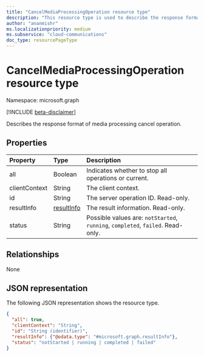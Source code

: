 ```yaml
--- 
title: "CancelMediaProcessingOperation resource type"
description: "This resource type is used to describe the response format of Media processing cancel operation."
author: "ananmishr"
ms.localizationpriority: medium
ms.subservice: "cloud-communications"
doc_type: resourcePageType
---
```


# CancelMediaProcessingOperation resource type

Namespace: microsoft.graph

[!INCLUDE [beta-disclaimer](../../includes/beta-disclaimer.md)]

Describes the response format of media processing cancel operation.

## Properties

| Property                       | Type                        | Description                                                                                                                                       |
| :----------------------------- | :---------------------------| :-------------------------------------------------------------------------------------------------------------------------------------------------|
| all                            | Boolean                     | Indicates whether to stop all operations or current.                                                                                    |
| clientContext                  | String                      | The client context.                                                                                                                               |
| id                             | String                      | The server operation ID. Read-only.                                                                                              |
| resultInfo                     | [resultInfo](resultinfo.md) | The result information.  Read-only.                                                                                              |
| status                         | String                      | Possible values are: `notStarted`, `running`, `completed`, `failed`. Read-only.                                                  |

## Relationships
None

## JSON representation

The following JSON representation shows the resource type.

<!-- {
  "blockType": "resource",
  "optionalProperties": [

  ],
  "@odata.type": "microsoft.graph.cancelMediaProcessingOperation"
}-->
```json
{
  "all": true,
  "clientContext": "String",
  "id": "String (identifier)",
  "resultInfo": {"@odata.type": "#microsoft.graph.resultInfo"},
  "status": "notStarted | running | completed | failed"
}
```

<!-- uuid: 8fcb5dbc-d5aa-4681-8e31-b001d5168d79
2015-10-25 14:57:30 UTC -->
<!-- {
  "type": "#page.annotation",
  "description": "cancelMediaProcessingOperation resource",
  "keywords": "",
  "section": "documentation",
  "tocPath": ""
}-->


